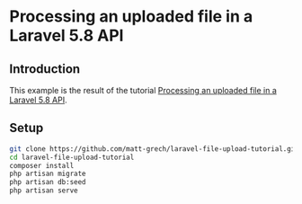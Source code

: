 # Processing an uploaded file in a Laravel 5.8 API #

## Introduction ##
This example is the result of the tutorial [Processing an uploaded file in a Laravel 5.8 API](https://www.matt-grech.com/blog/laravel-file-upload-tutorial).

## Setup ##
```bash
git clone https://github.com/matt-grech/laravel-file-upload-tutorial.git
cd laravel-file-upload-tutorial
composer install
php artisan migrate
php artisan db:seed
php artisan serve
```
